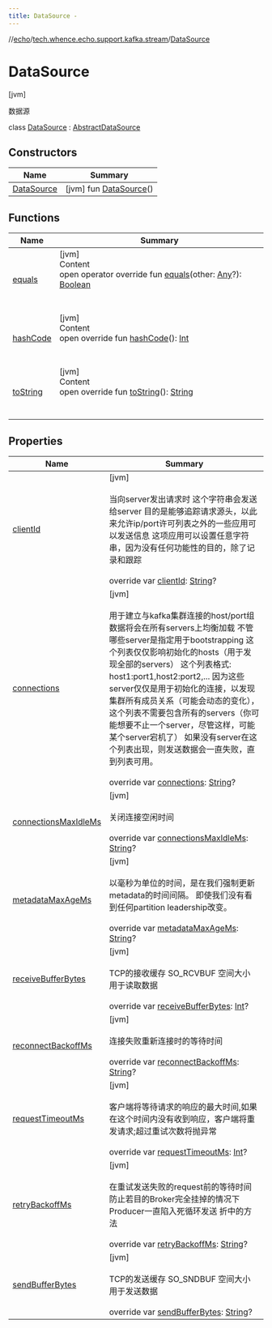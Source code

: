 ```yaml
---
title: DataSource -
---
```

//[echo](../../index.md)/[tech.whence.echo.support.kafka.stream](../index.md)/[DataSource](index.md)



# DataSource  
 [jvm] 

数据源

class [DataSource](index.md) : [AbstractDataSource](../../tech.whence.echo.support.kafka/-abstract-data-source/index.md)   


## Constructors  
  
|  Name|  Summary| 
|---|---|
| [DataSource](-data-source.md)|  [jvm] fun [DataSource](-data-source.md)()   <br>


## Functions  
  
|  Name|  Summary| 
|---|---|
| [equals](../../tech.whence.echo.webclient.response.exception/-response-unrecognized-exception/index.md#kotlin/Any/equals/#kotlin.Any?/PointingToDeclaration/)| [jvm]  <br>Content  <br>open operator override fun [equals](../../tech.whence.echo.webclient.response.exception/-response-unrecognized-exception/index.md#kotlin/Any/equals/#kotlin.Any?/PointingToDeclaration/)(other: [Any](https://kotlinlang.org/api/latest/jvm/stdlib/kotlin/-any/index.html)?): [Boolean](https://kotlinlang.org/api/latest/jvm/stdlib/kotlin/-boolean/index.html)  <br><br><br>
| [hashCode](../../tech.whence.echo.webclient.response.exception/-response-unrecognized-exception/index.md#kotlin/Any/hashCode/#/PointingToDeclaration/)| [jvm]  <br>Content  <br>open override fun [hashCode](../../tech.whence.echo.webclient.response.exception/-response-unrecognized-exception/index.md#kotlin/Any/hashCode/#/PointingToDeclaration/)(): [Int](https://kotlinlang.org/api/latest/jvm/stdlib/kotlin/-int/index.html)  <br><br><br>
| [toString](../../tech.whence.echo.webclient.response.exception/-response-unrecognized-exception/index.md#kotlin/Any/toString/#/PointingToDeclaration/)| [jvm]  <br>Content  <br>open override fun [toString](../../tech.whence.echo.webclient.response.exception/-response-unrecognized-exception/index.md#kotlin/Any/toString/#/PointingToDeclaration/)(): [String](https://kotlinlang.org/api/latest/jvm/stdlib/kotlin/-string/index.html)  <br><br><br>


## Properties  
  
|  Name|  Summary| 
|---|---|
| [clientId](index.md#tech.whence.echo.support.kafka.stream/DataSource/clientId/#/PointingToDeclaration/)|  [jvm] <br><br>当向server发出请求时 这个字符串会发送给server 目的是能够追踪请求源头，以此来允许ip/port许可列表之外的一些应用可以发送信息 这项应用可以设置任意字符串，因为没有任何功能性的目的，除了记录和跟踪<br><br>override var [clientId](index.md#tech.whence.echo.support.kafka.stream/DataSource/clientId/#/PointingToDeclaration/): [String](https://kotlinlang.org/api/latest/jvm/stdlib/kotlin/-string/index.html)?   <br>
| [connections](index.md#tech.whence.echo.support.kafka.stream/DataSource/connections/#/PointingToDeclaration/)|  [jvm] <br><br>用于建立与kafka集群连接的host/port组 数据将会在所有servers上均衡加载 不管哪些server是指定用于bootstrapping 这个列表仅仅影响初始化的hosts（用于发现全部的servers） 这个列表格式: host1:port1,host2:port2,... 因为这些server仅仅是用于初始化的连接，以发现集群所有成员关系（可能会动态的变化），这个列表不需要包含所有的servers（你可能想要不止一个server，尽管这样，可能某个server宕机了） 如果没有server在这个列表出现，则发送数据会一直失败，直到列表可用。<br><br>override var [connections](index.md#tech.whence.echo.support.kafka.stream/DataSource/connections/#/PointingToDeclaration/): [String](https://kotlinlang.org/api/latest/jvm/stdlib/kotlin/-string/index.html)?   <br>
| [connectionsMaxIdleMs](index.md#tech.whence.echo.support.kafka.stream/DataSource/connectionsMaxIdleMs/#/PointingToDeclaration/)|  [jvm] <br><br>关闭连接空闲时间<br><br>override var [connectionsMaxIdleMs](index.md#tech.whence.echo.support.kafka.stream/DataSource/connectionsMaxIdleMs/#/PointingToDeclaration/): [String](https://kotlinlang.org/api/latest/jvm/stdlib/kotlin/-string/index.html)?   <br>
| [metadataMaxAgeMs](index.md#tech.whence.echo.support.kafka.stream/DataSource/metadataMaxAgeMs/#/PointingToDeclaration/)|  [jvm] <br><br>以毫秒为单位的时间，是在我们强制更新metadata的时间间隔。 即使我们没有看到任何partition leadership改变。<br><br>override var [metadataMaxAgeMs](index.md#tech.whence.echo.support.kafka.stream/DataSource/metadataMaxAgeMs/#/PointingToDeclaration/): [String](https://kotlinlang.org/api/latest/jvm/stdlib/kotlin/-string/index.html)?   <br>
| [receiveBufferBytes](index.md#tech.whence.echo.support.kafka.stream/DataSource/receiveBufferBytes/#/PointingToDeclaration/)|  [jvm] <br><br>TCP的接收缓存 SO_RCVBUF 空间大小 用于读取数据<br><br>override var [receiveBufferBytes](index.md#tech.whence.echo.support.kafka.stream/DataSource/receiveBufferBytes/#/PointingToDeclaration/): [Int](https://kotlinlang.org/api/latest/jvm/stdlib/kotlin/-int/index.html)?   <br>
| [reconnectBackoffMs](index.md#tech.whence.echo.support.kafka.stream/DataSource/reconnectBackoffMs/#/PointingToDeclaration/)|  [jvm] <br><br>连接失败重新连接时的等待时间<br><br>override var [reconnectBackoffMs](index.md#tech.whence.echo.support.kafka.stream/DataSource/reconnectBackoffMs/#/PointingToDeclaration/): [String](https://kotlinlang.org/api/latest/jvm/stdlib/kotlin/-string/index.html)?   <br>
| [requestTimeoutMs](index.md#tech.whence.echo.support.kafka.stream/DataSource/requestTimeoutMs/#/PointingToDeclaration/)|  [jvm] <br><br>客户端将等待请求的响应的最大时间,如果在这个时间内没有收到响应，客户端将重发请求;超过重试次数将抛异常<br><br>override var [requestTimeoutMs](index.md#tech.whence.echo.support.kafka.stream/DataSource/requestTimeoutMs/#/PointingToDeclaration/): [Int](https://kotlinlang.org/api/latest/jvm/stdlib/kotlin/-int/index.html)?   <br>
| [retryBackoffMs](index.md#tech.whence.echo.support.kafka.stream/DataSource/retryBackoffMs/#/PointingToDeclaration/)|  [jvm] <br><br>在重试发送失败的request前的等待时间 防止若目的Broker完全挂掉的情况下Producer一直陷入死循环发送 折中的方法<br><br>override var [retryBackoffMs](index.md#tech.whence.echo.support.kafka.stream/DataSource/retryBackoffMs/#/PointingToDeclaration/): [String](https://kotlinlang.org/api/latest/jvm/stdlib/kotlin/-string/index.html)?   <br>
| [sendBufferBytes](index.md#tech.whence.echo.support.kafka.stream/DataSource/sendBufferBytes/#/PointingToDeclaration/)|  [jvm] <br><br>TCP的发送缓存 SO_SNDBUF 空间大小 用于发送数据<br><br>override var [sendBufferBytes](index.md#tech.whence.echo.support.kafka.stream/DataSource/sendBufferBytes/#/PointingToDeclaration/): [String](https://kotlinlang.org/api/latest/jvm/stdlib/kotlin/-string/index.html)?   <br>


